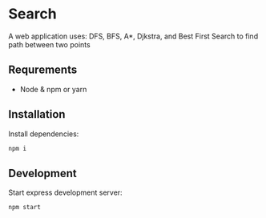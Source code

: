 # Search

A web application uses: DFS, BFS, A*, Djkstra, and Best First Search to find path between two points

## Requrements

- Node & npm or yarn

## Installation

Install dependencies:

```bash
npm i
```

## Development

Start express development server:

```bash
npm start
```
